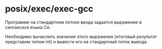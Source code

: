# posix/exec/exec-gcc

Программе на стандартном потоке ввода задается выражение в синтаксисе языка Си.

Необходимо вычислить значение этого выражения (итоговый результат представим типом int) и вывести его на стандартный
поток вывода.
